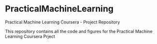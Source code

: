 # PracticalMachineLearning
Practical Machine Learning Coursera - Project Repository

This repository contains all the code and figures for the Practical Machine Learning Coursera Prject
